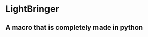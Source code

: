 #                                           LightBringer
##                              A macro that is completely made in python
